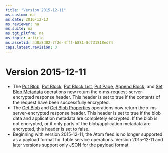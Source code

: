 ```yaml
---
title: "Version 2015-12-11"
ms.custom: na
ms.date: 2016-12-13
ms.reviewer: na
ms.suite: na
ms.tgt_pltfrm: na
ms.topic: article
ms.assetid: ad8a8d02-7f2e-4fff-b881-8d731818ed74
caps.latest.revision: 3
---
```

# Version 2015-12-11

- The [Put Blob](Put-Blob.md), [Put Block](Put-Block.md), [Put Block List](Put-Block-List.md), [Put Page](Put-Page.md), [Append Block](Append-Block.md), and [Set Blob Metadata](Set-Blob-Metadata.md) operations now return the x-ms-request-server-encrypted response header. This header is set to true if the contents of the request have been successfully encrypted.
- The [Get Blob](Get-Blob.md) and [Get Blob Properties](Get-Blob-Properties.md) operations now return the x-ms-server-encrypted response header. This header is set to true if the blob data and application metadata are completely encrypted. If the blob is not encrypted, or if only parts of the blob/application metadata are encrypted, this header is set to false.
- Beginning with version 2015-12-11, the Atom feed is no longer supported as a payload format for Table service operations. Version 2015-12-11 and later versions support only JSON for the payload format.
